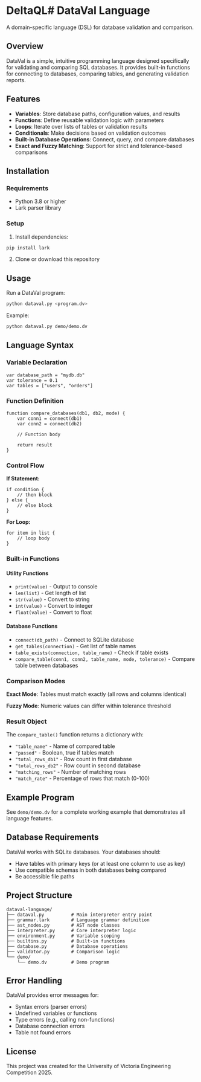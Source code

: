 # DeltaQL# DataVal Language

A domain-specific language (DSL) for database validation and comparison.

## Overview

DataVal is a simple, intuitive programming language designed specifically for validating and comparing SQL databases. It provides built-in functions for connecting to databases, comparing tables, and generating validation reports.

## Features

- **Variables**: Store database paths, configuration values, and results
- **Functions**: Define reusable validation logic with parameters
- **Loops**: Iterate over lists of tables or validation results
- **Conditionals**: Make decisions based on validation outcomes
- **Built-in Database Operations**: Connect, query, and compare databases
- **Exact and Fuzzy Matching**: Support for strict and tolerance-based comparisons

## Installation

### Requirements

- Python 3.8 or higher
- Lark parser library

### Setup

1. Install dependencies:
```bash
pip install lark
```

2. Clone or download this repository

## Usage

Run a DataVal program:
```bash
python dataval.py <program.dv>
```

Example:
```bash
python dataval.py demo/demo.dv
```

## Language Syntax

### Variable Declaration
```
var database_path = "mydb.db"
var tolerance = 0.1
var tables = ["users", "orders"]
```

### Function Definition
```
function compare_databases(db1, db2, mode) {
    var conn1 = connect(db1)
    var conn2 = connect(db2)
    
    // Function body
    
    return result
}
```

### Control Flow

**If Statement:**
```
if condition {
    // then block
} else {
    // else block
}
```

**For Loop:**
```
for item in list {
    // loop body
}
```

### Built-in Functions

#### Utility Functions
- `print(value)` - Output to console
- `len(list)` - Get length of list
- `str(value)` - Convert to string
- `int(value)` - Convert to integer
- `float(value)` - Convert to float

#### Database Functions
- `connect(db_path)` - Connect to SQLite database
- `get_tables(connection)` - Get list of table names
- `table_exists(connection, table_name)` - Check if table exists
- `compare_table(conn1, conn2, table_name, mode, tolerance)` - Compare table between databases

### Comparison Modes

**Exact Mode**: Tables must match exactly (all rows and columns identical)

**Fuzzy Mode**: Numeric values can differ within tolerance threshold

### Result Object

The `compare_table()` function returns a dictionary with:

- `"table_name"` - Name of compared table
- `"passed"` - Boolean, true if tables match
- `"total_rows_db1"` - Row count in first database
- `"total_rows_db2"` - Row count in second database
- `"matching_rows"` - Number of matching rows
- `"match_rate"` - Percentage of rows that match (0-100)

## Example Program

See `demo/demo.dv` for a complete working example that demonstrates all language features.

## Database Requirements

DataVal works with SQLite databases. Your databases should:

- Have tables with primary keys (or at least one column to use as key)
- Use compatible schemas in both databases being compared
- Be accessible file paths

## Project Structure
```
dataval-language/
├── dataval.py          # Main interpreter entry point
├── grammar.lark        # Language grammar definition
├── ast_nodes.py        # AST node classes
├── interpreter.py      # Core interpreter logic
├── environment.py      # Variable scoping
├── builtins.py         # Built-in functions
├── database.py         # Database operations
├── validator.py        # Comparison logic
└── demo/
    └── demo.dv         # Demo program
```

## Error Handling

DataVal provides error messages for:

- Syntax errors (parser errors)
- Undefined variables or functions
- Type errors (e.g., calling non-functions)
- Database connection errors
- Table not found errors

## License

This project was created for the University of Victoria Engineering Competition 2025.

